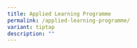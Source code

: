 ```yaml
---
title: Applied Learning Programme
permalink: /applied-learning-programme/
variant: tiptap
description: ""
---
```

<p></p>